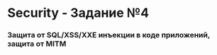 # Security - Задание №4

### Защита от SQL/XSS/XXE инъекции в коде приложений, защита от MITM<br/><br/>





